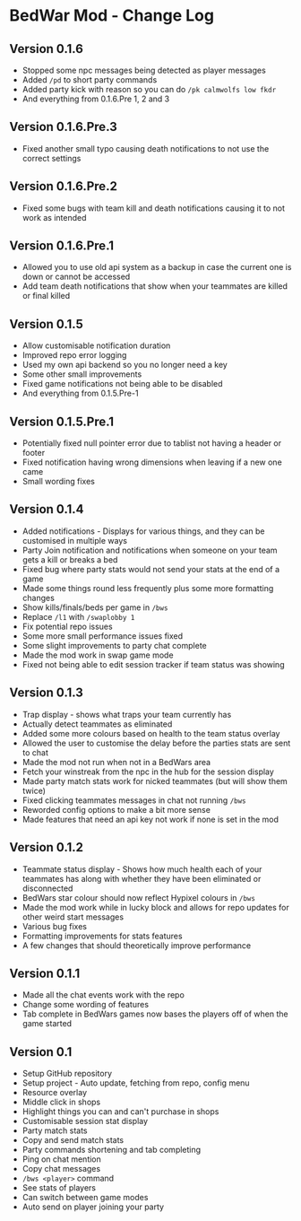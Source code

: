 # BedWar Mod - Change Log

## Version 0.1.6
- Stopped some npc messages being detected as player messages
- Added `/pd` to short party commands
- Added party kick with reason so you can do `/pk calmwolfs low fkdr`
- And everything from 0.1.6.Pre 1, 2 and 3

## Version 0.1.6.Pre.3
- Fixed another small typo causing death notifications to not use the correct settings

## Version 0.1.6.Pre.2
- Fixed some bugs with team kill and death notifications causing it to not work as intended

## Version 0.1.6.Pre.1
- Allowed you to use old api system as a backup in case the current one is down or cannot be accessed
- Add team death notifications that show when your teammates are killed or final killed

## Version 0.1.5
- Allow customisable notification duration
- Improved repo error logging
- Used my own api backend so you no longer need a key
- Some other small improvements
- Fixed game notifications not being able to be disabled
- And everything from 0.1.5.Pre-1

## Version 0.1.5.Pre.1
- Potentially fixed null pointer error due to tablist not having a header or footer
- Fixed notification having wrong dimensions when leaving if a new one came
- Small wording fixes

## Version 0.1.4
- Added notifications - Displays for various things, and they can be customised in multiple ways
- Party Join notification and notifications when someone on your team gets a kill or breaks a bed
- Fixed bug where party stats would not send your stats at the end of a game
- Made some things round less frequently plus some more formatting changes
- Show kills/finals/beds per game in `/bws`
- Replace `/l1` with `/swaplobby 1`
- Fix potential repo issues
- Some more small performance issues fixed
- Some slight improvements to party chat complete
- Made the mod work in swap game mode
- Fixed not being able to edit session tracker if team status was showing

## Version 0.1.3
- Trap display - shows what traps your team currently has
- Actually detect teammates as eliminated
- Added some more colours based on health to the team status overlay
- Allowed the user to customise the delay before the parties stats are sent to chat
- Made the mod not run when not in a BedWars area
- Fetch your winstreak from the npc in the hub for the session display
- Made party match stats work for nicked teammates (but will show them twice)
- Fixed clicking teammates messages in chat not running `/bws`
- Reworded config options to make a bit more sense
- Made features that need an api key not work if none is set in the mod

## Version 0.1.2
- Teammate status display - Shows how much health each of your teammates has along with whether they have been eliminated or disconnected
- BedWars star colour should now reflect Hypixel colours in `/bws`
- Made the mod work while in lucky block and allows for repo updates for other weird start messages
- Various bug fixes
- Formatting improvements for stats features
- A few changes that should theoretically improve performance

## Version 0.1.1
- Made all the chat events work with the repo
- Change some wording of features
- Tab complete in BedWars games now bases the players off of when the game started

## Version 0.1
- Setup GitHub repository
- Setup project - Auto update, fetching from repo, config menu
- Resource overlay
- Middle click in shops
- Highlight things you can and can't purchase in shops
- Customisable session stat display
- Party match stats
- Copy and send match stats
- Party commands shortening and tab completing
- Ping on chat mention
- Copy chat messages
- `/bws <player>` command
- See stats of players
- Can switch between game modes
- Auto send on player joining your party
